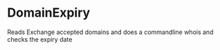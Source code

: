 DomainExpiry
============

Reads Exchange accepted domains and does a commandline whois and checks the expiry date

